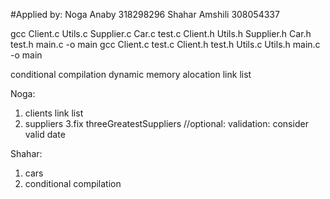 
#Applied by:
Noga Anaby 318298296
Shahar Amshili 308054337

gcc Client.c Utils.c Supplier.c Car.c test.c Client.h Utils.h Supplier.h Car.h test.h main.c -o main
gcc Client.c test.c Client.h test.h Utils.c Utils.h main.c -o main


conditional compilation
dynamic memory alocation
link list

Noga:
1. clients link list
2. suppliers
3.fix threeGreatestSuppliers
//optional: validation: consider valid date



Shahar:
1. cars
2. conditional compilation